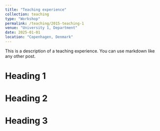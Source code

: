 ```yaml
---
title: "Teaching experience"
collection: teaching
type: "Workshop"
permalink: /teaching/2015-teaching-1
venue: "University 1, Department"
date: 2025-01-01
location: "Copenhagen, Denmark"
---
```


This is a description of a teaching experience. You can use markdown like any other post.

Heading 1
======

Heading 2
======

Heading 3
======
